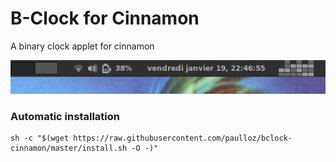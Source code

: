 # B-Clock for Cinnamon
A binary clock applet for cinnamon

![](/screenshot.png)

### Automatic installation

```
sh -c "$(wget https://raw.githubusercontent.com/paulloz/bclock-cinnamon/master/install.sh -O -)"
```
